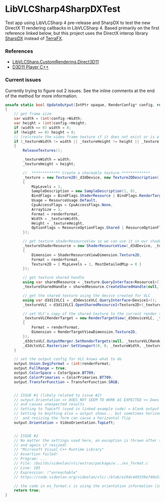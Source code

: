 # LibVLCSharp4SharpDXTest

Test app using LibVLCSharp 4 pre-release and SharpDX to test the new DirectX 11 rendering callbacks in LibVLCSharp 4. 
Based primarily on the first reference linked below, but this project uses the DirectX interop library [SharpDX](https://github.com/sharpdx/SharpDX) instead of [TerraFX](https://github.com/terrafx/terrafx.interop.windows).

### References 
- [LibVLCSharp.CustomRendering.Direct3D11](https://code.videolan.org/videolan/LibVLCSharp/-/blob/master/samples/LibVLCSharp.CustomRendering.Direct3D11/Program.cs)
- [D3D11 Player C++](https://code.videolan.org/videolan/vlc/-/blob/e19dc449339e740a579d44e81ceed72ba56914e5/doc/libvlc/d3d11_player.cpp)


### Current issues 
Currently trying to figure out 2 issues. See the inline comments at the end of the method for more information.
```cs
unsafe static bool UpdateOutput(IntPtr opaque, RenderConfig* config, ref OutputConfig output)
{
    // get frame size
    var width = (int)config->Width;
    var height = (int)config->Height;
    if (width == 0) width = 8;
    if (height == 0) height = 8;
    // (re)create the video frame texture if it does not exist or is a different size than needed
    if (_textureWidth != width || _textureHeight != height || _texture == null)
    {
        ReleaseTextures();

        _textureWidth = width;
        _textureHeight = height;

        //  ************* Create a shareable texture *************
        _texture = new Texture2D(_d3dDevice, new Texture2DDescription()
        {
            MipLevels = 1,
            SampleDescription = new SampleDescription(1, 0),
            BindFlags = BindFlags.ShaderResource | BindFlags.RenderTarget,
            Usage = ResourceUsage.Default,
            CpuAccessFlags = CpuAccessFlags.None,
            ArraySize = 1,
            Format = renderFormat,
            Width = _textureWidth,
            Height = _textureHeight,
            OptionFlags = ResourceOptionFlags.Shared | ResourceOptionFlags.SharedNthandle,
        });

        // get texture shaderResourceView so we can use it in our shaders
        _textureShaderResource = new ShaderResourceView(_d3dDevice, _texture, new ShaderResourceViewDescription
        {
            Dimension = ShaderResourceViewDimension.Texture2D,
            Format = renderFormat,
            Texture2D = { MipLevels = 1, MostDetailedMip = 0 }
        });

        // get texture shared handle
        using var sharedResource = _texture.QueryInterface<Resource1>();
        _textureSharedHandle = sharedResource.CreateSharedHandle(null, SharedResourceFlags.Read | SharedResourceFlags.Write);

        // get the shared texture using the device created for VLC
        using var d3d11VLC1 = _d3deviceVLC.QueryInterface<Device1>();
        _textureVLC = d3d11VLC1.OpenSharedResource1<Texture2D>(_textureSharedHandle);

        // set VLC's copy of the shared texture to the current render target on the vlc device context
        _textureVLCRenderTarget = new RenderTargetView(_d3deviceVLC, _textureVLC, new RenderTargetViewDescription
        {
            Format = renderFormat,
            Dimension = RenderTargetViewDimension.Texture2D,
        });
        _d3dctxVLC.OutputMerger.SetRenderTargets(null, _textureVLCRenderTarget);
        _d3dctxVLC.Rasterizer.SetViewport(0, 0, _textureWidth, _textureHeight);
    }

    // set the output config for VLC knows what to do
    output.Union.DxgiFormat = (int)renderFormat;
    output.FullRange = true;
    output.ColorSpace = ColorSpace.BT709;
    output.ColorPrimaries = ColorPrimaries.BT709;
    output.TransferFunction = TransferFunction.SRGB;


    // ISSUE #1 (likely related to issue #2)
    // output.Orientation >> DOES NOT SEEM TO WORK AS EXPECTED >> Does not reliably affect output orientation, 
    // and causes unexpected results
    // Setting to TopLeft (used in linked example code) = blank output
    // Setting to Anything else = output shows... but sometimes horizontally flipped content, sometimes yellowish, 
    //  and resizing the form can cause a horizontal flip
    output.Orientation = VideoOrientation.TopLeft;


    // ISSUE #2
    // No matter the settings used here, an exception is thrown after this method returns (usually a couple times, 
    // and again if resized)
    // "Microsoft Visual C++ Runtime Library" 
    // Assertion failed!
    // Program: ...
    // File: /builds/videolan/vlc/extras/package/w.../es_format.c
    // Line: 105
    // Expression: !"unreachable"
    // https://code.videolan.org/videolan/vlc/-/blob/e19dc449339e740a579d44e81ceed72ba56914e5/src/misc/es_format.c

    // the code in es_format.c is using the orientation information (indirectly) from here when it throws the exception
    return true;
}
```